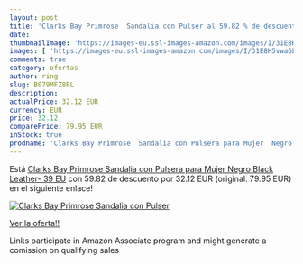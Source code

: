 ```yaml
---
layout: post
title: 'Clarks Bay Primrose  Sandalia con Pulser al 59.82 % de descuento'
date: 
thumbnailImage: 'https://images-eu.ssl-images-amazon.com/images/I/31E8H5vwa6L._SL200_.jpg'
images: [ 'https://images-eu.ssl-images-amazon.com/images/I/31E8H5vwa6L._SL200_.jpg' ]
comments: true
category: ofertas
author: ring
slug: B079MFZ8RL
description:
actualPrice: 32.12 EUR
currency: EUR
price: 32.12
comparePrice: 79.95 EUR
inStock: true
prodname: 'Clarks Bay Primrose  Sandalia con Pulsera para Mujer  Negro  Black Leather-   39 EU'
---
```


Está [Clarks Bay Primrose  Sandalia con Pulsera para Mujer  Negro  Black Leather-   39 EU](https://www.amazon.es/dp/B079MFZ8RL/?tag=tolees-21) con 59.82 de descuento por 32.12 EUR (original: 79.95 EUR) en el siguiente enlace!

[![Clarks Bay Primrose  Sandalia con Pulser](https://images-eu.ssl-images-amazon.com/images/I/31E8H5vwa6L._SL200_.jpg)](https://www.amazon.es/dp/B079MFZ8RL/?tag=tolees-21)

[Ver la oferta!!](https://www.amazon.es/dp/B079MFZ8RL/?tag=tolees-21)

Links participate in Amazon Associate program and might generate a comission on qualifying sales


